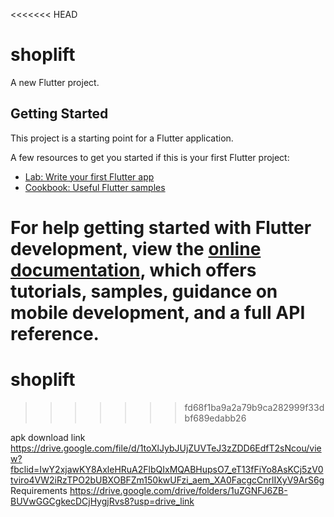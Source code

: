 <<<<<<< HEAD
# shoplift

A new Flutter project.

## Getting Started

This project is a starting point for a Flutter application.

A few resources to get you started if this is your first Flutter project:

- [Lab: Write your first Flutter app](https://docs.flutter.dev/get-started/codelab)
- [Cookbook: Useful Flutter samples](https://docs.flutter.dev/cookbook)

For help getting started with Flutter development, view the
[online documentation](https://docs.flutter.dev/), which offers tutorials,
samples, guidance on mobile development, and a full API reference.
=======
# shoplift
>>>>>>> fd68f1ba9a2a79b9ca282999f33dbf689edabb26


apk download link
https://drive.google.com/file/d/1toXlJybJUjZUVTeJ3zZDD6EdfT2sNcou/view?fbclid=IwY2xjawKY8AxleHRuA2FlbQIxMQABHupsO7_eT13fFiYo8AsKCj5zV0tviro4VW2iRzTPO2bUBXOBFZm150kwUFzi_aem_XA0FacgcCnrlIXyV9ArS6g
Requirements
https://drive.google.com/drive/folders/1uZGNFJ6ZB-BUVwGGCgkecDCjHygjRvs8?usp=drive_link

